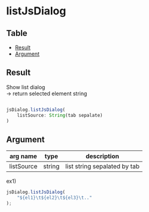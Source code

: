 # listJsDialog


Table
-----------------

* [Result](#overview)
* [Argument](#argument)


## Result

Show list dialog    
-> return selected element string  


```js.js

jsDialog.listJsDialog(
	listSource: String(tab sepalate)
)

```

## Argument

| arg name | type | description |
| -------- | -------- | -------- |
| listSource | string | list string sepalated by tab |

ex1)

```js.js
jsDialog.listJsDialog(
	"${el1}\t${el2}\t${el3}\t.."
);
```
